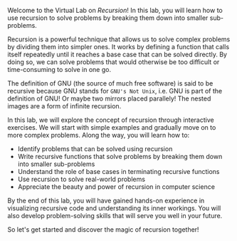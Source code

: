 Welcome to the Virtual Lab on _Recursion_! In this lab, you will learn how to use recursion to solve problems by breaking them down into smaller sub-problems.

Recursion is a powerful technique that allows us to solve complex problems by dividing them into simpler ones. It works by defining a function that calls itself repeatedly until it reaches a base case that can be solved directly. By doing so, we can solve problems that would otherwise be too difficult or time-consuming to solve in one go.

The definition of GNU (the source of much free software) is said to be recursive because GNU stands for `GNU's Not Unix`, i.e. GNU is part of the definition of GNU! Or maybe two mirrors placed parallely! The nested images are a form of infinite recursion.

In this lab, we will explore the concept of recursion through interactive exercises. We will start with simple examples and gradually move on to more complex problems. Along the way, you will learn how to:

- Identify problems that can be solved using recursion
- Write recursive functions that solve problems by breaking them down into smaller sub-problems
- Understand the role of base cases in terminating recursive functions
- Use recursion to solve real-world problems
- Appreciate the beauty and power of recursion in computer science

By the end of this lab, you will have gained hands-on experience in visualizing recursive code and understanding its inner workings. You will also develop problem-solving skills that will serve you well in your future.

So let's get started and discover the magic of recursion together!
